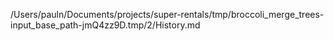 /Users/pauln/Documents/projects/super-rentals/tmp/broccoli_merge_trees-input_base_path-jmQ4zz9D.tmp/2/History.md